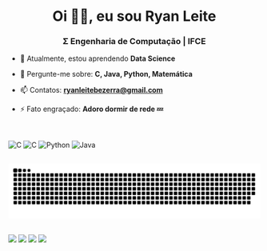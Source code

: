 <h1 align="center">Oi 👋🏻, eu sou Ryan Leite</h1>
<h3 align="center">Σ Engenharia de Computação | IFCE</h3>

- 🌱 Atualmente, estou aprendendo **Data Science**

- 💬 Pergunte-me sobre: **C, Java, Python, Matemática**

- 📫 Contatos: **ryanleitebezerra@gmail.com**

- ⚡ Fato engraçado: **Adoro dormir de rede 💤**

##

<div style="display: inline_block"><br>
  <img align="center" alt="C" height="36,4" width="40" src="https://cdn.jsdelivr.net/gh/devicons/devicon/icons/c/c-original.svg">
  <img align="center" alt="C" height="35" width="40" src="https://cdn.jsdelivr.net/gh/devicons/devicon@latest/icons/cplusplus/cplusplus-original.svg">
  <img align="center" alt="Python" height="35" width="40" src="https://cdn.jsdelivr.net/gh/devicons/devicon@latest/icons/python/python-original.svg">
  <img align="center" alt="Java" height="35" width="40" src="https://cdn.jsdelivr.net/gh/devicons/devicon/icons/java/java-original.svg">
  
##

<div>
  <picture>
    <source media="(prefers-color-scheme: dark)" srcset="https://raw.githubusercontent.com/platane/platane/output/github-contribution-grid-snake-dark.svg">
    <source media="(prefers-color-scheme: light)" srcset="https://raw.githubusercontent.com/platane/platane/output/github-contribution-grid-snake.svg">
    <img alt="github contribution grid snake animation" src="https://raw.githubusercontent.com/platane/platane/output/github-contribution-grid-snake.svg">
  </picture>
</div>

##

<div>
  <a href="https://instagram.com/ryanleite__" target="_blank"><img src="https://img.shields.io/badge/-Instagram-%23E4405F?style=for-the-badge&logo=instagram&logoColor=white" target="_blank"></a>
  <a href="https://fb.com/rian.leiteb" target="_blank"><img src="https://img.shields.io/badge/Facebook-1877F2?style=for-the-badge&logo=facebook&logoColor=white" target="_blank"></a> 
  <a href = "mailto:ryanleitebezerra@gmail.com"><img src="https://img.shields.io/badge/-Gmail-%23333?style=for-the-badge&logo=gmail&logoColor=white" target="_blank"></a>
  <a href="https://linkedin.com/in/ryan-leite-bezerra-307990290" target="_blank"><img src="https://img.shields.io/badge/-LinkedIn-%230077B5?style=for-the-badge&logo=linkedin&logoColor=white" target="_blank"></a>

<!-- ![Snake animation](https://github.com/RyanLeiteBezerra/RyanLeiteBezerra/blob/output/github-contribution-grid-snake.svg) -->

